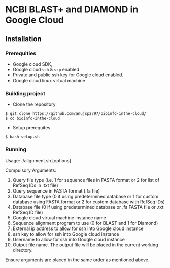 # NCBI BLAST+ and DIAMOND in Google Cloud 

## Installation 

### Prerequities 
* Google cloud SDK, 
* Google cloud ```ssh``` & ```scp``` enabled 
* Private and public ssh key for Google cloud enabled. 
* Google cloud linux virtual machine 

### Building project 
* Clone the repository 
```
$ git clone https://github.com/anujsp2797/bioinfo-inthe-cloud/
$ cd bioinfo-inthe-cloud 
```
* Setup prerequites 
```
$ bash setup.sh 
```

### Running 
Usage: ./alignment.sh [options]

Compulsory Arguments: 
1. Query file type (i.e. 1 for sequence files in FASTA format or 2 for list of RefSeq IDs in .txt file)
2. Query sequence in FASTA format (.fa file)
3. Database file type (0 if using predetermined database or 1 for custom database using FASTA format or 2 for custom database with RefSeq IDs)
4. Database file (0 if using predetermined database or .fa FASTA file or .txt RefSeq ID file)
5. Google cloud virtual machine instance name 
6. Sequence alignment program to use (0 for BLAST and 1 for Diamond)
7. External ip address to allow for ssh into Google cloud instance
8. ssh key to allow for ssh into Google cloud instance
9. Username to allow for ssh into Google cloud instance 
10. Output file name. The output file will be placed in the current working directory. 

Ensure arguments are placed in the same order as mentioned above. 
